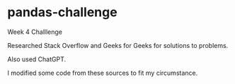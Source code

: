 # pandas-challenge
Week 4 Challlenge


Researched Stack Overflow and Geeks for Geeks for solutions to problems.

Also used ChatGPT.

I modified some code from these sources to fit my circumstance.
